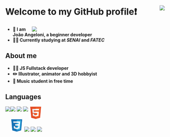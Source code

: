<h1>Welcome to my GitHub profile❗<img height="35" align="right" src="https://www.pngkey.com/png/full/13-136478_gengar-face-year-of-zayed-png.png"/></h1>
  <img align="right" width="420px" src="https://github.com/jaoangeloni/jaoangeloni/assets/111870271/3b4c6936-2b71-437f-907e-3d2ba8e87a9f"/>
  <ul width="420">
    <li><b>👋 I am João Angeloni, a beginner developer</b></li>
    <li><b>👨‍🎓 Currently studying at <i>SENAI</i> and <i>FATEC</i></b></li>
  </ul>
<h2>About me</h2>
  <ul>
    <li><b>👨‍💻 JS Fullstack developer</b></li>
    <li><b>✏️ Illustrator, animator and 3D hobbyist</b></li>
    <li><b>🎸 Music student in free time</b></li>
 </ul>
 <h2>Languages</h2>
<div>
  <img height="122em" align="left" src="https://github-readme-stats.vercel.app/api/top-langs/?username=jaoangeloni&layout=compact&langs_count=7&theme=radical"/>
  <img height="35" align="top" src="https://logodownload.org/wp-content/uploads/2022/04/javascript-logo-1.png"/>
  <img height="45" align="top" src="https://walde.co/wp-content/uploads/2016/09/nodejs_logo.png"/>
  <img height="40" align="top" src="https://upload.wikimedia.org/wikipedia/commons/thumb/a/a7/React-icon.svg/2300px-React-icon.svg.png"/>
  <img height="40" align="top" src="https://raw.githubusercontent.com/devicons/devicon/master/icons/html5/html5-original.svg"/>
  <br>
  <img height="40" src="https://raw.githubusercontent.com/devicons/devicon/master/icons/css3/css3-original.svg"/>
  <img height="35" src="https://cdn-icons-png.flaticon.com/512/5968/5968313.png"/>
  <img height="40" src="https://raw.githubusercontent.com/jmnote/z-icons/master/svg/c.svg"/>
  <img height="50" src="https://logospng.org/download/java/logo-java-512.png"/>
</div> 
